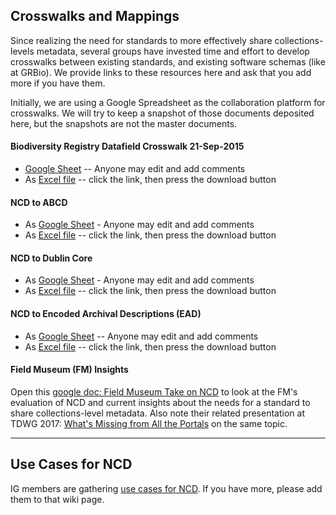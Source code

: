 ## Crosswalks and Mappings
Since realizing the need for standards to more effectively share collections-levels metadata, several groups have invested time and effort to develop crosswalks between existing standards, and existing software schemas (like at GRBio). We provide links to these resources here and ask that you add more if you have them.  

Initially, we are using a Google Spreadsheet as the collaboration platform for crosswalks.  We will try to keep a snapshot of those documents deposited here, but the snapshots are not the master documents.

#### Biodiversity Registry Datafield Crosswalk 21-Sep-2015
* [Google Sheet](https://drive.google.com/open?id=1eBSnVQ1YHZxkERpdCEezw9BtfwyNbouJvCmOzzreKLk) -- Anyone may edit and add comments 
* As [Excel file](https://github.com/tdwg/ncd/blob/master/crosswalks-related-docs/BiodiversityRegistryDatafieldCrosswalk_21Sep2015.xlsx) -- click the link, then press the download button

#### NCD to ABCD
* As [Google Sheet](https://docs.google.com/spreadsheets/d/1Rh-FBc30vU1DUySqe8sIRnIk7IES9Wxls-5vt8AKCP0/edit?usp=sharing) - Anyone may edit and add comments
* As [Excel file](https://github.com/tdwg/ncd/blob/master/crosswalks-related-docs/Copy%20of%20NCD_ABCD_Elements.xlsx) -- click the link, then press the download button

#### NCD to Dublin Core
* As [Google Sheet](https://docs.google.com/spreadsheets/d/1uUY1JlSV6QifdnZbkITrVJNf27bEZPJT_fSfYsAcvIY/edit?usp=sharing) - Anyone may edit and add comments
* As [Excel file](https://github.com/tdwg/ncd/blob/master/crosswalks-related-docs/NCD-crosswalk-to-DublinCore__based-on-NCD-v0.34_DC-v1.1.xlsx) -- click the link, then press the download button

#### NCD to Encoded Archival Descriptions (EAD)
* As [Google Sheet](https://docs.google.com/spreadsheets/d/1CHBy-cGByO7uPYf6onMhuXSg1vPNvVyW2uPe6I6Mo0k/edit?usp=sharing) -- Anyone may edit and add comments 
* As [Excel file](https://github.com/tdwg/ncd/blob/master/crosswalks-related-docs/NCD_EAD.xls) -- click the link, then press the download button

#### Field Museum (FM) Insights
Open this [google doc: Field Museum Take on NCD](https://docs.google.com/document/d/1upx7URInghFCBhx5LnHJMAhOLA2Q6xuJAYIJI2uLXBA/edit?usp=sharing) to look at the FM's evaluation of NCD and current insights about the needs for a standard to share collections-level metadata. Also note their related presentation at TDWG 2017: [What's Missing from All the Portals](https://biss.pensoft.net/article/20236/) on the same topic. 

***

## Use Cases for NCD
IG members are gathering [use cases for NCD](https://github.com/tdwg/ncd/wiki/Use-Cases). If you have more, please add them to that wiki page.